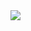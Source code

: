 <img src="https://capsule-render.vercel.app/api?type=cylinder&color=auto&height=300&section=header&text=capsule%20render&fontSize=90&theme=dark" />

<!--
**Brandon-G-Tripp/Brandon-G-Tripp** is a ✨ _special_ ✨ repository because its `README.md` (this file) appears on your GitHub profile.

Here are some ideas to get you started:

- 🔭 I’m currently working on ...
- 🌱 I’m currently learning ...
- 👯 I’m looking to collaborate on ...
- 🤔 I’m looking for help with ...
- 💬 Ask me about ...
- 📫 How to reach me: ...
- 😄 Pronouns: ...
- ⚡ Fun fact: ...
-->
